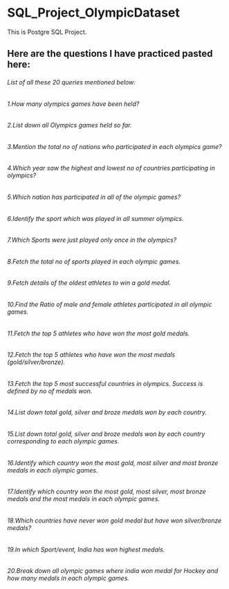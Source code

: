 # SQL_Project_OlympicDataset
This is Postgre SQL Project.
## Here are the questions I have practiced pasted here:
###### List of all these 20 queries mentioned below:
###### 1.How many olympics games have been held?
###### 2.List down all Olympics games held so far.
###### 3.Mention the total no of nations who participated in each olympics game?
###### 4.Which year saw the highest and lowest no of countries participating in olympics?
###### 5.Which nation has participated in all of the olympic games?
###### 6.Identify the sport which was played in all summer olympics.
###### 7.Which Sports were just played only once in the olympics?
###### 8.Fetch the total no of sports played in each olympic games.
###### 9.Fetch details of the oldest athletes to win a gold medal.
###### 10.Find the Ratio of male and female athletes participated in all olympic games.
###### 11.Fetch the top 5 athletes who have won the most gold medals.
###### 12.Fetch the top 5 athletes who have won the most medals (gold/silver/bronze).
###### 13.Fetch the top 5 most successful countries in olympics. Success is defined by no of medals won.
###### 14.List down total gold, silver and broze medals won by each country.
###### 15.List down total gold, silver and broze medals won by each country corresponding to each olympic games.
###### 16.Identify which country won the most gold, most silver and most bronze medals in each olympic games.
###### 17.Identify which country won the most gold, most silver, most bronze medals and the most medals in each olympic games.
###### 18.Which countries have never won gold medal but have won silver/bronze medals?
###### 19.In which Sport/event, India has won highest medals.
###### 20.Break down all olympic games where india won medal for Hockey and how many medals in each olympic games.
